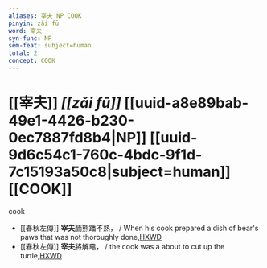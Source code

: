 ```yaml
---
aliases: 宰夫 NP COOK
pinyin: zǎi fū
word: 宰夫
syn-func: NP
sem-feat: subject=human
total: 2
concept: COOK 
---
```

# [[宰夫]] *[[zǎi fū]]*  [[uuid-a8e89bab-49e1-4426-b230-0ec7887fd8b4|NP]] [[uuid-9d6c54c1-760c-4bdc-9f1d-7c15193a50c8|subject=human]] [[COOK]]
cook
 - [[春秋左傳]] **宰夫**胹熊蹯不熟， / When his cook prepared a dish of bear's paws that was not thoroughly done,[HXWD](https://hxwd.org/textview.html?location=KR1e0001_tls_007-40a.6)
 - [[春秋左傳]] **宰夫**將解黿， / the cook was a about to cut up the turtle,[HXWD](https://hxwd.org/textview.html?location=KR1e0001_tls_007-77a.10)